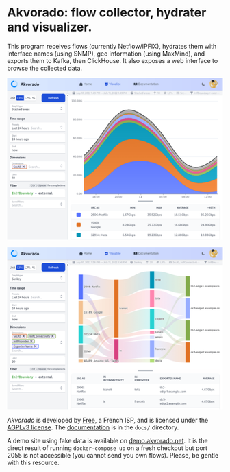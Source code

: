 # Akvorado: flow collector, hydrater and visualizer.

This program receives flows (currently Netflow/IPFIX), hydrates them
with interface names (using SNMP), geo information (using MaxMind),
and exports them to Kafka, then ClickHouse. It also exposes a web
interface to browse the collected data.

![Timeseries graph](console/data/docs/timeseries.png)

![Sankey graph](console/data/docs/sankey.png)

*Akvorado* is developed by [Free](https://www.free.fr), a French ISP,
and is licensed under the [AGPLv3 license](LICENSE.txt). The
[documentation](console/data/docs/00-intro.md) is in the `docs/`
directory.

A demo site using fake data is available on
[demo.akvorado.net](https://demo.akvorado.net). It is the direct
result of running `docker-compose up` on a fresh checkout but port
2055 is not accessible (you cannot send you own flows). Please, be
gentle with this resource.
